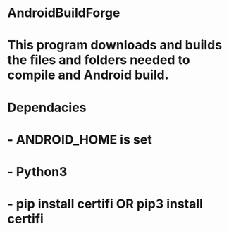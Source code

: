 # AndroidBuildForge
# This program downloads and builds the files and folders needed to compile and Android build.
# Dependacies
#     - ANDROID_HOME is set
#     - Python3
#     - pip install certifi OR pip3 install certifi
#
